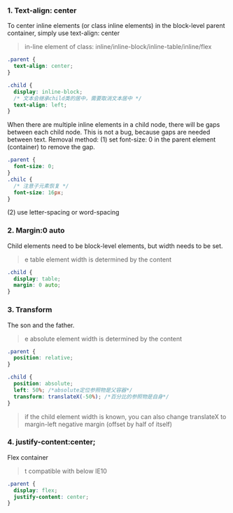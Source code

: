 ### 1. Text-align: center
To center inline elements (or class inline elements) in the block-level parent container, simply use text-align: center
> in-line element of class: inline/inline-block/inline-table/inline/flex
```css
.parent {
  text-align: center;
}

.child {
  display: inline-block;
  /* 文本会继承child类的居中，需要取消文本居中 */
  text-align: left;
}
```
When there are multiple inline elements in a child node, there will be gaps between each child node. This is not a bug, because gaps are needed between text.
Removal method:
(1) set font-size: 0 in the parent element (container) to remove the gap.
```css
.parent {
  font-size: 0;
}
.chilc {
  /* 注意子元素恢复 */
  font-size: 16px;
}
```
(2) use letter-spacing or word-spacing
### 2. Margin:0 auto
Child elements need to be block-level elements, but width needs to be set.
> e table element width is determined by the content
```css
.child {
  display: table;
  margin: 0 auto;
}
```
### 3. Transform
The son and the father.
> e absolute element width is determined by the content
```css
.parent {
  position: relative;
}

.child {
  position: absolute;
  left: 50%; /*absolute定位参照物是父容器*/
  transform: translateX(-50%); /*百分比的参照物是自身*/
}
```
> if the child element width is known, you can also change translateX to margin-left negative margin (offset by half of itself)
### 4. justify-content:center;
Flex container
> t compatible with below IE10
```css
.parent {
  display: flex;
  justify-content: center;
}
```